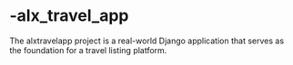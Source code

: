 # -alx_travel_app
The alxtravelapp project is a real-world Django application that serves as the foundation for a travel listing platform.
